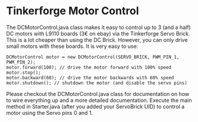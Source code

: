 # Tinkerforge Motor Control

The DCMotorControl.java class makes it easy to control up to 3 (and a half) DC motors with L9110 boards (3€ on ebay) via the Tinkerforge Servo Brick. This is a lot cheaper than using the DC Brick. However, you can only drive small motors with these boards. It is very easy to use:

~~~~
DCMotorControl motor = new DCMotorControl(SERVO_BRICK, PWM_PIN_1, PWM_PIN_2);
motor.forward(100); // drive the motor forward with 100% speed
motor.stop();
motor.backward(60); // drive the motor backwards with 60% speed
motor.shutdown(); // shutdown the motor (and disable the servo pins)
~~~~

Please checkout the DCMotorControl.java class for documentation on how to wire everything up and a more detailed documentation. Execute the main method in Starter.java (after you added your ServoBrick UID) to control a motor using the Servo pins 0 and 1.
